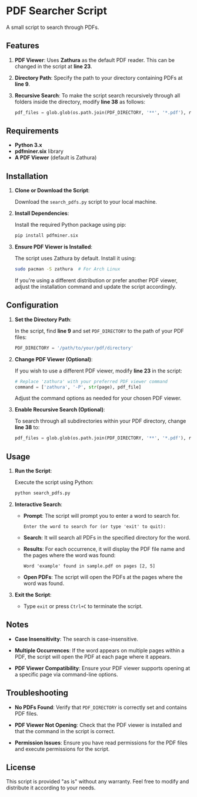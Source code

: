 # PDF Searcher Script

A small script to search through PDFs.

## Features

1. **PDF Viewer**: Uses **Zathura** as the default PDF reader. This can be changed in the script at **line 23**.
2. **Directory Path**: Specify the path to your directory containing PDFs at **line 9**.
3. **Recursive Search**: To make the script search recursively through all folders inside the directory, modify **line 38** as follows:

   ```python
   pdf_files = glob.glob(os.path.join(PDF_DIRECTORY, '**', '*.pdf'), recursive=True)
   ```

## Requirements

- **Python 3.x**
- **pdfminer.six** library
- **A PDF Viewer** (default is Zathura)

## Installation

1. **Clone or Download the Script**:

   Download the `search_pdfs.py` script to your local machine.

2. **Install Dependencies**:

   Install the required Python package using pip:

   ```bash
   pip install pdfminer.six
   ```

3. **Ensure PDF Viewer is Installed**:

   The script uses Zathura by default. Install it using:

   ```bash
   sudo pacman -S zathura  # For Arch Linux
   ```

   If you're using a different distribution or prefer another PDF viewer, adjust the installation command and update the script accordingly.

## Configuration

1. **Set the Directory Path**:

   In the script, find **line 9** and set `PDF_DIRECTORY` to the path of your PDF files:

   ```python
   PDF_DIRECTORY = '/path/to/your/pdf/directory'
   ```

2. **Change PDF Viewer (Optional)**:

   If you wish to use a different PDF viewer, modify **line 23** in the script:

   ```python
   # Replace 'zathura' with your preferred PDF viewer command
   command = ['zathura', '-P', str(page), pdf_file]
   ```

   Adjust the command options as needed for your chosen PDF viewer.

3. **Enable Recursive Search (Optional)**:

   To search through all subdirectories within your PDF directory, change **line 38** to:

   ```python
   pdf_files = glob.glob(os.path.join(PDF_DIRECTORY, '**', '*.pdf'), recursive=True)
   ```

## Usage

1. **Run the Script**:

   Execute the script using Python:

   ```bash
   python search_pdfs.py
   ```

2. **Interactive Search**:

   - **Prompt**: The script will prompt you to enter a word to search for.

     ```
     Enter the word to search for (or type 'exit' to quit):
     ```

   - **Search**: It will search all PDFs in the specified directory for the word.

   - **Results**: For each occurrence, it will display the PDF file name and the pages where the word was found:

     ```
     Word 'example' found in sample.pdf on pages [2, 5]
     ```

   - **Open PDFs**: The script will open the PDFs at the pages where the word was found.

3. **Exit the Script**:

   - Type `exit` or press `Ctrl+C` to terminate the script.

## Notes

- **Case Insensitivity**: The search is case-insensitive.

- **Multiple Occurrences**: If the word appears on multiple pages within a PDF, the script will open the PDF at each page where it appears.

- **PDF Viewer Compatibility**: Ensure your PDF viewer supports opening at a specific page via command-line options.

## Troubleshooting

- **No PDFs Found**: Verify that `PDF_DIRECTORY` is correctly set and contains PDF files.

- **PDF Viewer Not Opening**: Check that the PDF viewer is installed and that the command in the script is correct.

- **Permission Issues**: Ensure you have read permissions for the PDF files and execute permissions for the script.

## License

This script is provided "as is" without any warranty. Feel free to modify and distribute it according to your needs.
